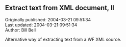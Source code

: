 ## Extract text from XML document, II  
Originally published: 2004-03-21 09:51:34  
Last updated: 2004-03-21 09:51:34  
Author: Bill Bell  
  
Alternative way of extracting text from a WF XML source.